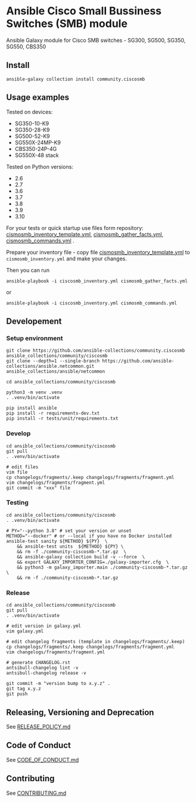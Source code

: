 # Ansible Cisco Small Bussiness Switches (SMB) module

Ansible Galaxy module for Cisco SMB switches - SG300, SG500, SG350, SG550, CBS350

## Install

```
ansible-galaxy collection install community.ciscosmb
```

## Usage examples

Tested on devices:
* SG350-10-K9
* SG350-28-K9
* SG500-52-K9
* SG550X-24MP-K9
* CBS350-24P-4G
* SG550X-48 stack

Tested on Python versions:
* 2.6
* 2.7
* 3.6
* 3.7
* 3.8
* 3.9
* 3.10

For your tests or quick startup use files form repository: [cismosmb_inventory_template.yml](./ciscosmb_inventory_template.yml), [cismosmb_gather_facts.yml](./ciscosmb_gather_facts.yml),  [cismosmb_commands.yml](./ciscosmb_commands.yml) .

Prepare your inventory file - copy file [cismosmb_inventory_template.yml](./ciscosmb_inventory_template.yml) to `cismosmb_inventory.yml` and make your changes.

Then you can run

```
ansible-playbook -i ciscosmb_inventory.yml cismosmb_gather_facts.yml
```
or
```
ansible-playbook -i ciscosmb_inventory.yml cismosmb_commands.yml
```

## Developement

### Setup environment

```
git clone https://github.com/ansible-collections/community.ciscosmb ansible_collections/community/ciscosmb
git clone --depth=1 --single-branch https://github.com/ansible-collections/ansible.netcommon.git ansible_collections/ansible/netcommon

cd ansible_collections/community/ciscosmb

python3 -m venv .venv
. .venv/bin/activate

pip install ansible
pip install -r requirements-dev.txt
pip install -r tests/unit/requirements.txt

```

### Develop 

```
cd ansible_collections/community/ciscosmb
git pull
. .venv/bin/activate

# edit files
vim file
cp changelogs/fragments/.keep changelogs/fragments/fragment.yml
vim changelogs/fragments/fragment.yml
git commit -m "xxx" file
```

### Testing

```
cd ansible_collections/community/ciscosmb
. .venv/bin/activate

# PY="--python 3.8" # set your version or unset
METHOD="--docker" # or --local if you have no Docker installed
ansible-test sanity ${METHOD} ${PY}  \
    && ansible-test units  ${METHOD} ${PY} \
    && rm -f ./community-ciscosmb-*.tar.gz  \
    && ansible-galaxy collection build -v --force  \
    && export GALAXY_IMPORTER_CONFIG=./galaxy-importer.cfg  \
    && python3 -m galaxy_importer.main ./community-ciscosmb-*.tar.gz  \
    && rm -f ./community-ciscosmb-*.tar.gz
```

### Release 

```
cd ansible_collections/community/ciscosmb
git pull
. .venv/bin/activate

# edit version in galaxy.yml
vim galaxy.yml

# edit changelog fragments (template in changelogs/fragments/.keep)
cp changelogs/fragments/.keep changelogs/fragments/fragment.yml
vim changelogs/fragments/fragment.yml

# generate CHANGELOG.rst
antsibull-changelog lint -v
antsibull-changelog release -v

git commit -m "version bump to x.y.z" .
git tag x.y.z
git push 
```

## Releasing, Versioning and Deprecation

See [RELEASE_POLICY.md](https://github.com/ansible-collections/community.ciscosmb/blob/main/RELEASE_POLICY.md)

## Code of Conduct

See [CODE_OF_CONDUCT.md](https://github.com/ansible-collections/community.ciscosmb/blob/main/CODE_OF_CONDUCT.md)

## Contributing

See [CONTRIBUTING.md](https://github.com/ansible-collections/community.ciscosmb/blob/main/CONTRIBUTING.md)
